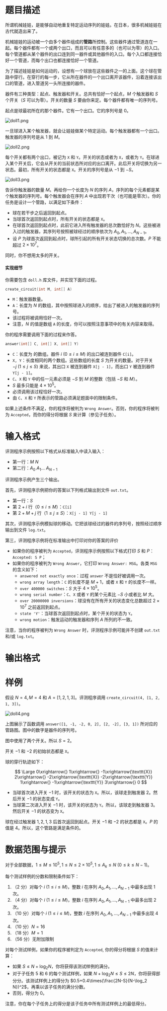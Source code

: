 
# 题目描述

所谓机械娃娃，是能够自动地重复特定运动序列的娃娃。在日本，很多机械娃娃在古代就造出来了。

机械娃娃的运动被一个由多个器件组成的**管路**所控制。这些器件通过管道连在一起。每个器件都有一个或两个出口，而且可以有任意多的（也可以为零）的入口。每个管道都从某个器件的出口连到同一器件或其他器件的入口。每个入口都连接恰好一个管道，而每个出口也都连接恰好一个管道。

为了描述娃娃是如何运动的，设想有一个球放在这些器件之一的上面。这个球在管路中穿行。在穿行的每一步，它从所在器件的一个出口离开该器件，沿着连接该出口的管道，进入管道另一头所连接的器件。

器件有三种类型：起点、触发器和开关。总共有恰好一个起点，$M$ 个触发器和 $S$ 个开关（$S$ 可以为零）。开关的数量 $S$ 要由你来定。每个器件都有唯一的序列号。

起点是球最初所在的那个器件。它有一个出口。它的序列号是 $0$。

![doll1.png](source/loj/2866/img/aHR0cHM6Ly9pLmxvbGkubmV0LzIwMTkvMDIvMDcvNWM1YmUzN2I2ODYzZS5wbmc=.png)

一旦球进入某个触发器，就会让娃娃做某个特定运动。每个触发器都有一个出口。触发器的序列号是从 $1$ 到 $M$。

![doll2.png](source/loj/2866/img/aHR0cHM6Ly9pLmxvbGkubmV0LzIwMTkvMDIvMDcvNWM1YmUzN2JlMDIxYS5wbmc=.png)

每个开关都有两个出口，被记为 `X` 和 `Y`。开关的状态或者为 `X`，或者为 `Y`。在球进入某个开关后，它会从开关的当前状态所对应的出口离开。此后开关将切换为另一状态。最初，所有开关的状态都是 `X`。开关的序列号是从 $-1$ 到 $-S$。

![doll3.png](source/loj/2866/img/aHR0cHM6Ly9pLmxvbGkubmV0LzIwMTkvMDIvMDcvNWM1YmUzN2M5ZTI2ZC5wbmc=.png)

告诉你触发器的数量 $M$。再给你一个长度为 $N$ 的序列 $A$，序列的每个元素都是某个触发器的序列号。每个触发器会在序列 $A$ 中出现若干次（也可能是零次）。你的任务是设计一个管路，以满足如下条件：

- 球在若干步之后返回到起点。
- 当球首次返回到起点时，所有开关的状态都是 `X`。
- 在球首次返回到起点时，此前它进入所有触发器的总次数恰好为 $N$。这些被进入过的触发器，其序列号按照被球经过的顺序依次为 $A_0,A_1,\ldots ,A_{N-1}$。
- 设 $P$ 为球首次返回到起点时，球所引起的所有开关状态切换的总次数。$P$ 不能超过 $2\times 10^7$。

同时，你不想用太多的开关。

#### 实现细节
你需要包含 `doll.h` 库文件，并实现下面的过程。

```cpp
​create_circuit(int M, int[] A)
```
- `M`：触发器数量。
- `A`：长度为 $N$ 的数组，其中按照球进入的顺序，给出了被进入的触发器的序列号。
- 该过程将被调用恰好一次。
- 注意，$N$ 的值是数组 `A` 的长度，你可以按照注意事项中的有关内容来取得。

你的程序需要调用下面的过程来作答。

```cpp
answer(int[] C, int[] X, int[] Y)
```
- `C`：长度为 的数组。器件 $i\ (0\le i\le M)$ 的出口被连到器件 `C[i]`。
- `X, Y`：长度相同的两个数组。这些数组的长度 $S$ 为开关的数量。对于开关 $-j\ (1\le j\le S)$ 来说，其出口 `X` 被连到器件 `X[j - 1]`，而出口 `Y` 被连到器件 `Y[j - 1]`。
- `C`、`X` 和 `Y` 中的任一元素必须是 $-S$ 到 $M$ 的整数（包括 $-S$ 和 $M$）。
- $S$ 最多只能是 $4\times 10^5$。
- 必须调用该过程恰好一次。
- 由 `C`、`X` 和 `Y` 所表示的管路必须满足题面中的限制条件。

如果上述条件不满足，你的程序将被判为 `Wrong Answer`。否则，你的程序将被判为 `Accepted`，而你的得分将根据 $S$ 来计算（参见子任务）。

# 输入格式

评测程序示例按照以下格式从标准输入中读入输入：
- 第一行：$M\ N$
- 第二行：$A_0\ A_1\ldots \ A_{N-1}$

评测程序示例产生三个输出。

首先，评测程序示例把你的答案以下列格式输出到文件 `out.txt`。
- 第一行：$S$
- 第 $2+i$ 行（$0\le i\le M$）：`C[i]`
- 第 $2+M+j$ 行（$1\le j\le S$）：`X[j - 1] Y[j - 1]`

其次，评测程序示例模拟球的移动。它把该球经过的器件的序列号，按照经过顺序输出到文件 `log.txt`。

第三，评测程序示例将在标准输出中打印对你的答案的评价

- 如果你的程序被判为 `Accepted`，评测程序示例按照以下格式打印 $S$ 和 $P$：`Accepted: S P`；
- 如果你的程序被判为 `Wrong Answer`，它打印 `Wrong Answer: MSG`。各类 `MSG` 的含义如下：
  - `answered not exactly once`：过程 `answer` 不是恰好被调用一次。
  - `wrong array length`：`C` 的长度不是 $M+1$，或者 `X` 和 `Y` 的长度不一样。
  - `over 400000 switches`：$S$ 大于 $4\times 10^5$。
  - `wrong serial number`：`C`、`X` 或者 `Y` 的某个元素比 $-S$ 小或者比 $M$ 大。
  - `over 20000000 inversions`：球没有在所有开关的状态变化总数超过 $2\times 10^7$ 之前返回到起点。
  - `state 'Y'`：当球首次返回到起点时，某个开关的状态为 `Y`。
  - `wrong motion`：触发运动的触发器和序列 $A$ 所列的不一致。

注意，当你的程序被判为 `Wrong Answer` 时，评测程序示例可能并不创建 `out.txt` 和/或 `log.txt`。

# 输出格式



# 样例

假设 $N=4,M=4$ 和 $A=[1,2,1,3]$。评测程序调用 `create_circuit(4, [1, 2, 1, 3])`。

![doll4.png](source/loj/2866/img/aHR0cHM6Ly9pLmxvbGkubmV0LzIwMTkvMDIvMDcvNWM1YmUzN2UxYmE0ZS5wbmc=.png)

上图展示了函数调用 `answer([1, -1, -2, 0, 2], [2, -2], [3, 1])` 所对应的管路图。图中的数字是器件的序列号。

图中使用了两个开关。所以 $S=2$。

开关 $-1$ 和 $-2$ 的初始状态都是 `X`。

球的穿行轨迹如下：

$$
\Large
0\xrightarrow{} 1\xrightarrow{} -1\xrightarrow{\texttt{X}} 2\xrightarrow{} -2\xrightarrow{\texttt{X}} -2\xrightarrow{\texttt{Y}}  1\xrightarrow{} -1\xrightarrow{\texttt{Y}} 3\xrightarrow{} 0
$$
- 当球首次进入开关 $-1$ 时，该开关的状态为 `X`。所以，该球走到触发器 $2$。然后开关 $-1$ 的状态变成 `Y`。
- 当球第二次进入开关 $-1$ 时，该开关的状态为 `Y`。所以，该球走到触发器 $3$。然后开关 $-1$ 的状态变为 `X`。

球在经过触发器 $1,2,1,3$ 后首次返回到起点。开关 $-1$ 和 $-2$ 的状态都是 `X`。$P$ 的值是 $4$。所以，这个管路是满足条件的。

# 数据范围与提示

对于全部数据，$1\le M\le 10^5,1\le N\le 2\times 10^5,1\le A_k\le N\ (0\le k\le N-1)$。

每个测试样例的分数和限制条件如下：
1. （2 分）对每个 $i\ (1\le i\le M)$，整数 $i$ 在序列 $A_0,A_1,\ldots ,A_{N-1}$ 中最多出现 $1$ 次。
2. （4 分）对每个 $i\ (1\le i\le M)$，整数 $i$ 在序列 $A_0,A_1,\ldots ,A_{N-1}$ 中最多出现 $2$ 次。
3. （10 分）对每个 $i\ (1\le i\le M)$，整数 $i$ 在序列 $A_0,A_1,\ldots ,A_{N-1}$ 中最多出现 $4$ 次。
4. （10 分）$N=16$
5. （18 分）$M=1$
6. （56 分）无附加限制

对每个测试样例，如果你的程序被判定为 `Accepted`, 你的得分将根据 $S$ 的值来计算：
- 如果 $S\le N+\log_2 N$，你将获得该测试样例的满分。
- 对于子任务 $5$ 和 $6$ 的每个测试样例，如果 $N+\log_2 N\le S\le 2N$，你将获得部分分。该测试样例上的得分为 $0.5+0.4\times(\frac{2N-S}{N-\log_2 N})^2$，再乘以该子任务的满分分数。
- 否则，得分为 $0$。

注意，你在每个子任务上的得分是该子任务中所有测试样例上的最低得分。

